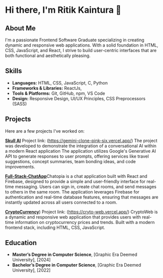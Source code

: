 # Hi there, I'm Ritik Kaintura 👋

## About Me

I'm a passionate Frontend Software Graduate specializing in creating dynamic and responsive web applications. With a solid foundation in HTML, CSS, JavaScript, and React, I strive to build user-centric interfaces that are both functional and aesthetically pleasing.

## Skills

- **Languages:** HTML, CSS, JavaScript, C, Python
- **Frameworks & Libraries:** ReactJs, 
- **Tools & Platforms:** Git, GitHub, npm, VS Code
- **Design:** Responsive Design, UI/UX Principles, CSS Preprocessors (SASS)

## Projects

Here are a few projects I've worked on:

[**Skull AI**]((https://github.com/ritik0420/Gemini-clone)) Project link:  (https://gemini-clone-pink-six.vercel.app/)
  The project was developed to demonstrate the integration of a conversational AI within a modern React application The application utilizes Google's Generative AI API to generate responses to user prompts, offering services like travel suggestions, concept summaries, team bonding ideas, and code improvements.

 [**Full-Stack-ChatApp**]((https://chatopia-jpm8.onrender.com))Chatopia is a chat application built with React and Firebase, designed to provide a simple and user-friendly interface for real-time messaging. Users can sign in, create chat rooms, and send messages to others in the same room. The application leverages Firebase for authentication and real-time database features, ensuring that messages are instantly updated across all users connected to a room. 

[**CryptoCurrency**]([https://github.com/ritik0420/CrytoWeb))  Project link: (https://cryto-web.vercel.app/)
  CryptoWeb is a dynamic and responsive web application that provides users with real-time information on cryptocurrency prices and trends. Built with a modern frontend stack, including HTML, CSS, JavaScript.
 

## Education

- **Master’s Degree in Computer Science**, [Graphic Era Deemed University], [2024]
- **Bachelor’s Degree in Computer Science**, [Graphic Era Deemed University], [2022]




